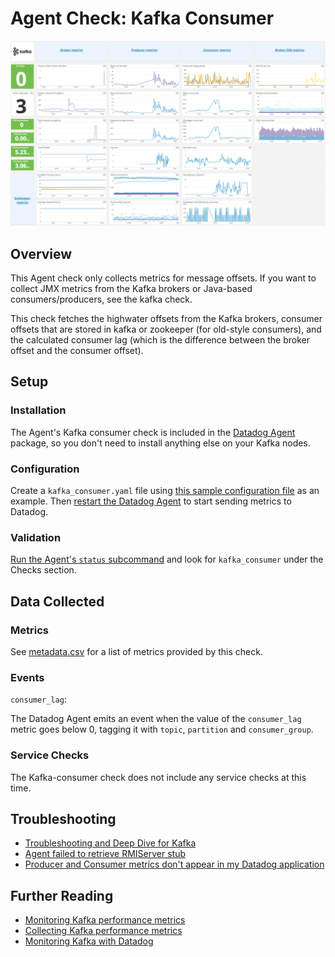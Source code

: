 # Agent Check: Kafka Consumer

![Kafka Dashboard][1]

## Overview

This Agent check only collects metrics for message offsets. If you want to collect JMX metrics from the Kafka brokers or Java-based consumers/producers, see the kafka check.

This check fetches the highwater offsets from the Kafka brokers, consumer offsets that are stored in kafka or zookeeper (for old-style consumers), and the calculated consumer lag (which is the difference between the broker offset and the consumer offset).

## Setup
### Installation

The Agent's Kafka consumer check is included in the [Datadog Agent][2] package, so you don't need to install anything else on your Kafka nodes.

### Configuration

Create a `kafka_consumer.yaml` file using [this sample configuration file][3] as an example. Then [restart the Datadog Agent][4] to start sending metrics to Datadog.

### Validation

[Run the Agent's `status` subcommand][5] and look for `kafka_consumer` under the Checks section.

## Data Collected
### Metrics
See [metadata.csv][6] for a list of metrics provided by this check.

### Events

`consumer_lag`:

The Datadog Agent emits an event when the value of the `consumer_lag` metric goes below 0, tagging it with `topic`,
`partition` and `consumer_group`.

### Service Checks
The Kafka-consumer check does not include any service checks at this time.

## Troubleshooting

* [Troubleshooting and Deep Dive for Kafka][7]
* [Agent failed to retrieve RMIServer stub][8]
* [Producer and Consumer metrics don't appear in my Datadog application][9]

## Further Reading

* [Monitoring Kafka performance metrics][10]
* [Collecting Kafka performance metrics][11]
* [Monitoring Kafka with Datadog][12]


[1]: https://raw.githubusercontent.com/DataDog/integrations-core/master/kafka_consumer/images/kafka_dashboard.png
[2]: https://app.datadoghq.com/account/settings#agent
[3]: https://github.com/DataDog/integrations-core/blob/master/kafka_consumer/datadog_checks/kafka_consumer/data/conf.yaml.example
[4]: https://docs.datadoghq.com/agent/faq/agent-commands/#start-stop-restart-the-agent
[5]: https://docs.datadoghq.com/agent/faq/agent-commands/#agent-status-and-information
[6]: https://github.com/DataDog/integrations-core/blob/master/kafka_consumer/metadata.csv
[7]: https://docs.datadoghq.com/integrations/faq/troubleshooting-and-deep-dive-for-kafka
[8]: https://docs.datadoghq.com/integrations/faq/agent-failed-to-retrieve-rmierver-stub
[9]: https://docs.datadoghq.com/integrations/faq/producer-and-consumer-metrics-don-t-appear-in-my-datadog-application
[10]: https://www.datadoghq.com/blog/monitoring-kafka-performance-metrics
[11]: https://www.datadoghq.com/blog/collecting-kafka-performance-metrics
[12]: https://www.datadoghq.com/blog/monitor-kafka-with-datadog
